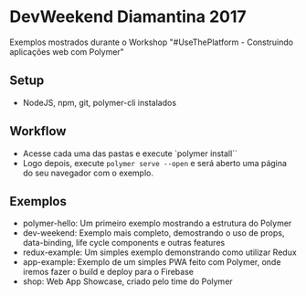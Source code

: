 # DevWeekend Diamantina 2017

Exemplos mostrados durante o Workshop "#UseThePlatform - Construindo aplicações web com Polymer"


## Setup
- NodeJS, npm, git, polymer-cli instalados

## Workflow
- Acesse cada uma das pastas e execute `polymer install``
- Logo depois, execute `polymer serve --open` e será aberto uma página do seu navegador com o exemplo.


## Exemplos 

- polymer-hello: Um primeiro exemplo mostrando a estrutura do Polymer
- dev-weekend: Exemplo mais completo, demostrando o uso de props, data-binding, life cycle components e outras features
- redux-example: Um simples exemplo demonstrando como utilizar Redux
- app-example: Exemplo de um simples PWA feito com Polymer, onde iremos fazer o build e deploy para o Firebase
- shop: Web App Showcase, criado pelo time do Polymer